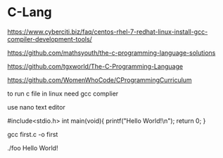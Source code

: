 # C-Lang

https://www.cyberciti.biz/faq/centos-rhel-7-redhat-linux-install-gcc-compiler-development-tools/

https://github.com/mathsyouth/the-c-programming-language-solutions

https://github.com/tgxworld/The-C-Programming-Language

https://github.com/WomenWhoCode/CProgrammingCurriculum

to run c file in linux need gcc complier

use nano text editor

#include<stdio.h>
int main(void){
printf("Hello World!\n");
return 0;
}

gcc first.c -o first

./foo
Hello World!

